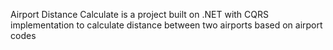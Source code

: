 Airport Distance Calculate is a project built on .NET with CQRS implementation to calculate distance between two airports based on airport codes
